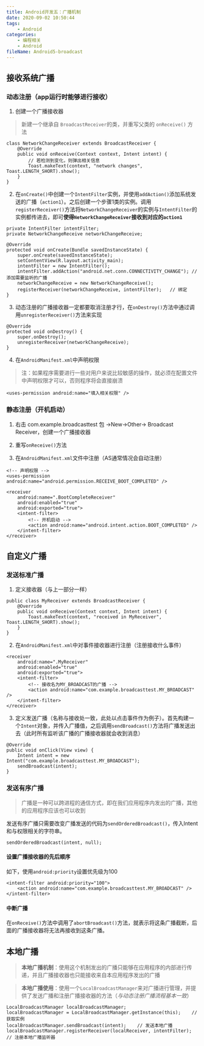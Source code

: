 ```yaml
---
title: Android开发五：广播机制
date: 2020-09-02 10:50:44
tags:
	- Android
categories:
	- 编程相关
	- Android
fileName: Android5-broadcast
---
```




## 接收系统广播

### 动态注册（app运行时能够进行接收）

1. 创建一个广播接收器

> 新建一个继承自 `BroadcastReceiver`的类，并重写父类的 `onReceive()` 方法

```
class NetworkChangeReceiver extends BroadcastReceiver {
    @Override
    public void onReceive(Context context, Intent intent) {
    	// 若检测到变化，则弹出相关信息
        Toast.makeText(context, "network changes", Toast.LENGTH_SHORT).show();
    }
}
```

2. 在`onCreate()`中创建一个`IntentFilter`实例，并使用`addAction()`添加系统发送的广播（`action1`）。之后创建一个步骤1类的实例。调用`registerReceiver()`方法将`NetworkChangeReceiver`的实例与`IntentFilter`的实例都传进去，即可**使得`NetworkChangeReceiver`接收到对应的`action1`**

```
private IntentFilter intentFilter;
private NetworkChangeReceive networkChangeReceive;

@Override
protected void onCreate(Bundle savedInstanceState) {
    super.onCreate(savedInstanceState);
    setContentView(R.layout.activity_main);
    intentFilter = new IntentFilter();
    intentFilter.addAction("android.net.conn.CONNECTIVITY_CHANGE");	// 添加需要监听的广播
    networkChangeReceive = new NetworkChangeReceive();
    registerReceiver(networkChangeReceive, intentFilter);	// 绑定
}
```

3. 动态注册的广播接收器一定都要取消注册才行，在`onDestroy()`方法中通过调用`unregisterReceiver()`方法来实现

```
@Override
protected void onDestroy() {
    super.onDestroy();
    unregisterReceiver(networkChangeReceive);
}
```

4. 在`AndroidManifest.xml`中声明权限

> 注：如果程序需要进行一些对用户来说比较敏感的操作，就必须在配置文件中声明权限才可以，否则程序将会直接崩溃

```
<uses-permission android:name="填入相关权限" />
```

### 静态注册（开机启动）

1. 右击 com.example.broadcasttest 包 →New→Other→ Broadcast Receiver，创建一个广播接收器
2. 重写`onReceive()`方法

3. 在`AndroidManifest.xml`文件中注册（AS通常情况会自动注册）

```
<!-- 声明权限 -->
<uses-permission android:name="android.permission.RECEIVE_BOOT_COMPLETED" />

<receiver
    android:name=".BootCompleteReceiver"
    android:enabled="true"
    android:exported="true">
    <intent-filter>
    	<!-- 开机启动 -->
        <action android:name="android.intent.action.BOOT_COMPLETED" />
    </intent-filter>
</receiver>
```



## 自定义广播

### 发送标准广播

1. 定义接收器（与上一部分一样）

```
public class MyReceiver extends BroadcastReceiver {
    @Override
    public void onReceive(Context context, Intent intent) {
        Toast.makeText(context, "received in MyReceiver", Toast.LENGTH_SHORT).show();
    }
}
```

2. 在`AndroidManifest.xml`中对事件接收器进行注册（注册接收什么事件）

```
<receiver
    android:name=".MyReceiver"
    android:enabled="true"
    android:exported="true">
    <intent-filter>
    	<!-- 接收名为MY_BROADCAST的广播 -->
        <action android:name="com.example.broadcasttest.MY_BROADCAST" />
    </intent-filter>
</receiver>
```

3. 定义发送广播（名称与接收处一致，此处以点击事件作为例子）。首先构建一个`Intent`对象，并传入广播值，之后调用`sendBroadcast()`方法将广播发送出去（此时所有监听该广播的广播接收器就会收到消息）

```
@Override
public void onClick(View view) {
    Intent intent = new Intent("com.example.broadcasttest.MY_BROADCAST");
    sendBroadcast(intent);
}
```



### 发送有序广播

> 广播是一种可以跨进程的通信方式，即在我们应用程序内发出的广播，其他的应用程序应该也可以收到

发送有序广播只需要改变广播发送的代码为`sendOrderedBroadcast()`，传入Intent和与权限相关的字符串。

```
sendOrderedBroadcast(intent, null);
```

#### 设置广播接收器的先后顺序

如下，使用`android:priority`设置优先级为100

```
<intent-filter android:priority="100">
    <action android:name="com.example.broadcasttest.MY_BROADCAST" />
</intent-filter>
```

#### 中断广播

在`onReceive()`方法中调用了`abortBroadcast()`方法，就表示将这条广播截断，后面的广播接收器将无法再接收到这条广播。



## 本地广播

> **本地广播机制**：使用这个机制发出的广播只能够在应用程序的内部进行传递，并且广播接收器也只能接收来自本应用程序发出的广播

> **本地广播使用**：使用一个`LocalBroadcastManager`来对广播进行管理，并提供了发送广播和注册广播接收器的方法（*与动态注册广播流程基本一致*）

```
LocalBroadcastManager localBroadcastManager;
localBroadcastManager = LocalBroadcastManager.getInstance(this);	// 获取实例
localBroadcastManager.sendBroadcast(intent);	// 发送本地广播
localBroadcastManager.registerReceiver(localReceiver, intentFilter); 	// 注册本地广播监听器
```

















